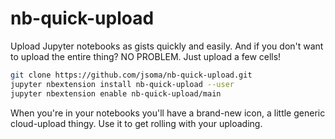 # nb-quick-upload

Upload Jupyter notebooks as gists quickly and easily. And if you don't want to upload the entire thing? NO PROBLEM. Just upload a few cells!

```bash
git clone https://github.com/jsoma/nb-quick-upload.git
jupyter nbextension install nb-quick-upload --user
jupyter nbextension enable nb-quick-upload/main
```

When you're in your notebooks you'll have a brand-new icon, a little generic cloud-upload thingy. Use it to get rolling with your uploading.